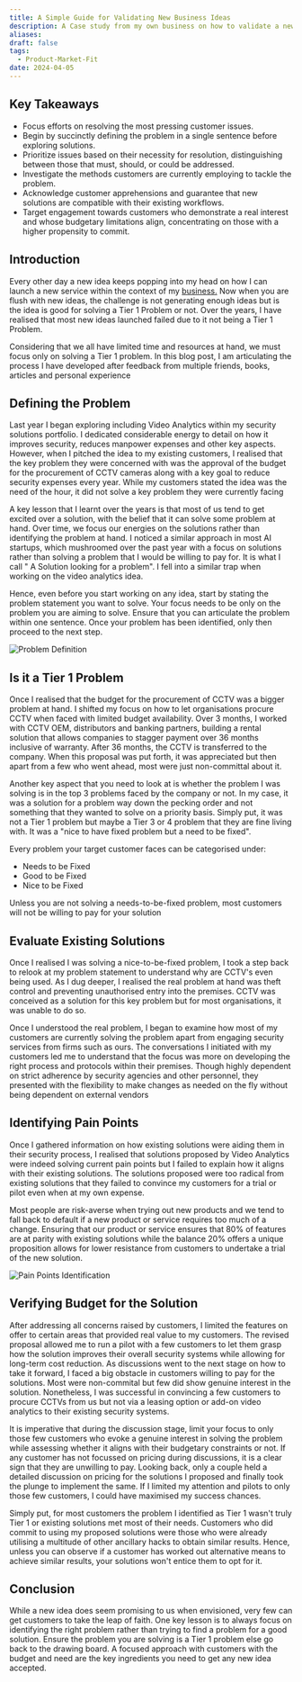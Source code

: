```yaml
---
title: A Simple Guide for Validating New Business Ideas
description: A Case study from my own business on how to validate a new business idea to achieve product market fit
aliases: 
draft: false
tags:
  - Product-Market-Fit
date: 2024-04-05
---
```


## Key Takeaways

- Focus efforts on resolving the most pressing customer issues.
- Begin by succinctly defining the problem in a single sentence before exploring solutions.
- Prioritize issues based on their necessity for resolution, distinguishing between those that must, should, or could be addressed.
- Investigate the methods customers are currently employing to tackle the problem.
- Acknowledge customer apprehensions and guarantee that new solutions are compatible with their existing workflows.
- Target engagement towards customers who demonstrate a real interest and whose budgetary limitations align, concentrating on those with a higher propensity to commit.


## Introduction

Every other day a new idea keeps popping into my head on how I can launch a new service within the context of my [business.](https://knighthood.co) Now when you are flush with new ideas, the challenge is not generating enough ideas but is the idea is good for solving a Tier 1 Problem or not. Over the years, I have realised that most new ideas launched failed due to it not being a Tier 1 Problem.

Considering that we all have limited time and resources at hand, we must focus only on solving a Tier 1 problem. In this blog post, I am articulating the process I have developed after feedback from multiple friends, books, articles and personal experience

## Defining the Problem

Last year I began exploring including Video Analytics within my security solutions portfolio. I dedicated considerable energy to detail on how it improves security, reduces manpower expenses and other key aspects. However, when I pitched the idea to my existing customers, I realised that the key problem they were concerned with was the approval of the budget for the procurement of CCTV cameras along with a key goal to reduce security expenses every year. While my customers stated the idea was the need of the hour, it did not solve a key problem they were currently facing

A key lesson that I learnt over the years is that most of us tend to get excited over a solution, with the belief that it can solve some problem at hand. Over time, we focus our energies on the solutions rather than identifying the problem at hand. I noticed a similar approach in most AI startups, which mushroomed over the past year with a focus on solutions rather than solving a problem that I would be willing to pay for. It is what I call " A Solution looking for a problem". I fell into a similar trap when working on the video analytics idea.

Hence, even before you start working on any idea, start by stating the problem statement you want to solve. Your focus needs to be only on the problem you are aiming to solve. Ensure that you can articulate the problem within one sentence. Once your problem has been identified, only then proceed to the next step.

![Problem Definition](https://i.imgur.com/BYZQdCS.png)

## Is it a Tier 1 Problem

Once I realised that the budget for the procurement of CCTV was a bigger problem at hand. I shifted my focus on how to let organisations procure CCTV when faced with limited budget availability. Over 3 months, I worked with CCTV OEM, distributors and banking partners, building a rental solution that allows companies to stagger payment over 36 months inclusive of warranty. After 36 months, the CCTV is transferred to the company. When this proposal was put forth, it was appreciated but then apart from a few who went ahead, most were just non-committal about it.

Another key aspect that you need to look at is whether the problem I was solving is in the top 3 problems faced by the company or not. In my case, it was a solution for a problem way down the pecking order and not something that they wanted to solve on a priority basis. Simply put, it was not a Tier 1 problem but maybe a Tier 3 or 4 problem that they are fine living with. It was a "nice to have fixed problem but a need to be fixed".

Every problem your target customer faces can be categorised under:

- Needs to be Fixed
- Good to be Fixed
- Nice to be Fixed

Unless you are not solving a needs-to-be-fixed problem, most customers will not be willing to pay for your solution

## Evaluate Existing Solutions

Once I realised I was solving a nice-to-be-fixed problem, I took a step back to relook at my problem statement to understand why are CCTV's even being used. As I dug deeper, I realised the real problem at hand was theft control and preventing unauthorised entry into the premises. CCTV was conceived as a solution for this key problem but for most organisations, it was unable to do so.

Once I understood the real problem, I began to examine how most of my customers are currently solving the problem apart from engaging security services from firms such as ours. The conversations I initiated with my customers led me to understand that the focus was more on developing the right process and protocols within their premises. Though highly dependent on strict adherence by security agencies and other personnel, they presented with the flexibility to make changes as needed on the fly without being dependent on external vendors

## Identifying Pain Points

Once I gathered information on how existing solutions were aiding them in their security process, I realised that solutions proposed by Video Analytics were indeed solving current pain points but I failed to explain how it aligns with their existing solutions. The solutions proposed were too radical from existing solutions that they failed to convince my customers for a trial or pilot even when at my own expense.

Most people are risk-averse when trying out new products and we tend to fall back to default if a new product or service requires too much of a change. Ensuring that our product or service ensures that 80% of features are at parity with existing solutions while the balance 20% offers a unique proposition allows for lower resistance from customers to undertake a trial of the new solution.

![Pain Points Identification](https://i.imgur.com/VsSJ0Vk.png)
## Verifying Budget for the Solution

After addressing all concerns raised by customers, I limited the features on offer to certain areas that provided real value to my customers. The revised proposal allowed me to run a pilot with a few customers to let them grasp how the solution improves their overall security systems while allowing for long-term cost reduction. As discussions went to the next stage on how to take it forward, I faced a big obstacle in customers willing to pay for the solutions. Most were non-commital but few did show genuine interest in the solution. Nonetheless, I was successful in convincing a few customers to procure CCTVs from us but not via a leasing option or add-on video analytics to their existing security systems.

It is imperative that during the discussion stage, limit your focus to only those few customers who evoke a genuine interest in solving the problem while assessing whether it aligns with their budgetary constraints or not. If any customer has not focussed on pricing during discussions, it is a clear sign that they are unwilling to pay. Looking back, only a couple held a detailed discussion on pricing for the solutions I proposed and finally took the plunge to implement the same. If I limited my attention and pilots to only those few customers, I could have maximised my success chances.

Simply put, for most customers the problem I identified as Tier 1 wasn't truly Tier 1 or existing solutions met most of their needs. Customers who did commit to using my proposed solutions were those who were already utilising a multitude of other ancillary hacks to obtain similar results. Hence, unless you can observe if a customer has worked out alternative means to achieve similar results, your solutions won't entice them to opt for it.

## Conclusion

While a new idea does seem promising to us when envisioned, very few can get customers to take the leap of faith. One key lesson is to always focus on identifying the right problem rather than trying to find a problem for a good solution. Ensure the problem you are solving is a Tier 1 problem else go back to the drawing board. A focused approach with customers with the budget and need are the key ingredients you need to get any new idea accepted.
